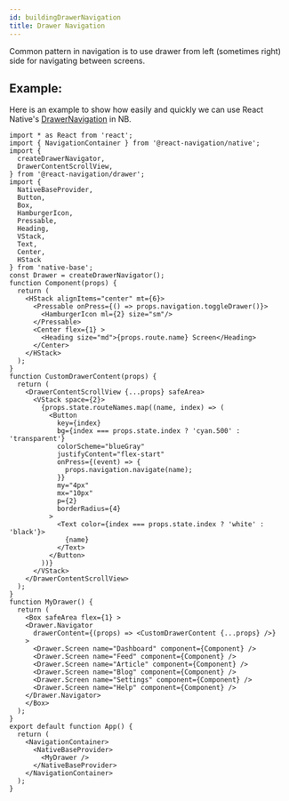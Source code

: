 ```yaml
---
id: buildingDrawerNavigation
title: Drawer Navigation
---
```


Common pattern in navigation is to use drawer from left (sometimes right) side for navigating between screens.

## Example:

Here is an example to show how easily and quickly we can use React Native's [DrawerNavigation](https://reactnavigation.org/docs/drawer-based-navigation/) in NB.



```SnackPlayer name=Drawer-Navigation dependencies=@react-navigation/stack@5.1.0,@react-navigation/drawer,@react-navigation/native@5.0.8,react-native-vector-icons,react-native-gesture-handler@1.10.2,react-native-linear-gradient,@react-native-community/masked-view@0.1.10,react-native-screens@3.0.0,react-native-reanimated@2.1.0
import * as React from 'react';
import { NavigationContainer } from '@react-navigation/native';
import {
  createDrawerNavigator,
  DrawerContentScrollView,
} from '@react-navigation/drawer';
import {
  NativeBaseProvider,
  Button,
  Box,
  HamburgerIcon,
  Pressable,
  Heading,
  VStack,
  Text,
  Center,
  HStack
} from 'native-base';
const Drawer = createDrawerNavigator();
function Component(props) {
  return (
    <HStack alignItems="center" mt={6}>
      <Pressable onPress={() => props.navigation.toggleDrawer()}>
        <HamburgerIcon ml={2} size="sm"/>
      </Pressable>
      <Center flex={1} >
        <Heading size="md">{props.route.name} Screen</Heading>
      </Center>
    </HStack>
  );
}
function CustomDrawerContent(props) {
  return (
    <DrawerContentScrollView {...props} safeArea>
      <VStack space={2}>
        {props.state.routeNames.map((name, index) => (
          <Button
            key={index}
            bg={index === props.state.index ? 'cyan.500' : 'transparent'}
            colorScheme="blueGray"
            justifyContent="flex-start"
            onPress={(event) => {
              props.navigation.navigate(name);
            }}
            my="4px"
            mx="10px"
            p={2}
            borderRadius={4}
          >
            <Text color={index === props.state.index ? 'white' : 'black'}>
              {name}
            </Text>
          </Button>
        ))}
      </VStack>
    </DrawerContentScrollView>
  );
}
function MyDrawer() {
  return (
    <Box safeArea flex={1} >
    <Drawer.Navigator
      drawerContent={(props) => <CustomDrawerContent {...props} />}
    >
      <Drawer.Screen name="Dashboard" component={Component} />
      <Drawer.Screen name="Feed" component={Component} />
      <Drawer.Screen name="Article" component={Component} />
      <Drawer.Screen name="Blog" component={Component} />
      <Drawer.Screen name="Settings" component={Component} />
      <Drawer.Screen name="Help" component={Component} />
    </Drawer.Navigator>
    </Box>
  );
}
export default function App() {
  return (
    <NavigationContainer>
      <NativeBaseProvider>
        <MyDrawer />
      </NativeBaseProvider>
    </NavigationContainer>
  );
}
```
